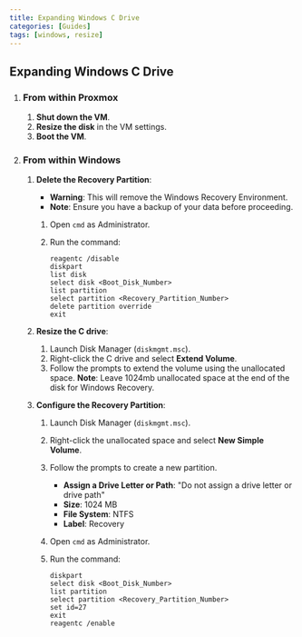 ```yaml
---
title: Expanding Windows C Drive
categories: [Guides]
tags: [windows, resize]
---
```


## Expanding Windows C Drive

1. ### From within Proxmox

   1. **Shut down the VM**.
   2. **Resize the disk** in the VM settings.
   3. **Boot the VM**.

2. ### From within Windows

   1. **Delete the Recovery Partition**:
      - **Warning**: This will remove the Windows Recovery Environment.
      - **Note**: Ensure you have a backup of your data before proceeding.
      1. Open `cmd` as Administrator.
      2. Run the command:

            ```batch
            reagentc /disable
            diskpart
            list disk
            select disk <Boot_Disk_Number>
            list partition
            select partition <Recovery_Partition_Number>
            delete partition override
            exit
            ```

   2. **Resize the C drive**:
      1. Launch Disk Manager (`diskmgmt.msc`).
      2. Right-click the C drive and select **Extend Volume**.
      3. Follow the prompts to extend the volume using the unallocated space.
         **Note**: Leave 1024mb unallocated space at the end of the disk for Windows Recovery.
   3. **Configure the Recovery Partition**:
      1. Launch Disk Manager (`diskmgmt.msc`).
      2. Right-click the unallocated space and select **New Simple Volume**.
      3. Follow the prompts to create a new partition.
         - **Assign a Drive Letter or Path**: "Do not assign a drive letter or drive path"
         - **Size**: 1024 MB
         - **File System**: NTFS
         - **Label**: Recovery
      4. Open `cmd` as Administrator.
      5. Run the command:

         ```batch
         diskpart
         select disk <Boot_Disk_Number>
         list partition
         select partition <Recovery_Partition_Number>
         set id=27
         exit
         reagentc /enable
         ```
